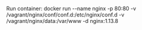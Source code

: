 Run container:
docker run --name nginx -p 80:80 -v /vagrant/nginx/conf/conf.d:/etc/nginx/conf.d -v /vagrant/nginx/data:/var/www -d nginx:1.13.8
